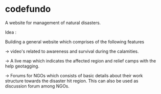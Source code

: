 # codefundo
A website for management of natural disasters.

Idea : 

Building a general website which comprises of the following features

 -> video's related to awareness and survival during the calamities. 
 
 -> A live map which indicates the affected region and relief camps with the help geotagging.
 
 -> Forums for NGOs which consists of basic details about their work structure towards the disaster hit region. This can also be used as discussion forum among NGOs.  
